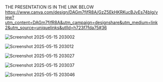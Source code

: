 THE PRESENTATION IS IN THE LINK BELOW
<br/>
https://www.canva.com/design/DAGm7fjfR8A/GzZ5EkHKRKucBJvEs74blg/view?utm_content=DAGm7fjfR8A&utm_campaign=designshare&utm_medium=link2&utm_source=uniquelinks&utlId=h723f7fda75#36

![Screenshot 2025-05-15 203002](https://github.com/user-attachments/assets/4661c409-3192-4e9e-a84d-0a2670edbc30)

![Screenshot 2025-05-15 203012](https://github.com/user-attachments/assets/3cf20fbe-efbb-4e64-914f-95215f3cb797)

![Screenshot 2025-05-15 203027](https://github.com/user-attachments/assets/ae159ff5-5ae5-40df-9e9c-1e958ebf479c)

![Screenshot 2025-05-15 203037](https://github.com/user-attachments/assets/53bf7c3d-7859-4f91-b59b-36352e08c5d5)


![Screenshot 2025-05-15 203046](https://github.com/user-attachments/assets/e8047bc0-7f3d-404f-a57c-6ba5d0b01d83)
